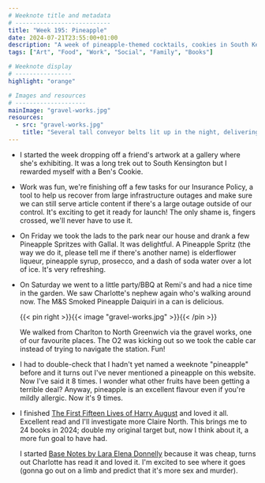 ```yaml
---
# Weeknote title and metadata
# ---------------------------
title: "Week 195: Pineapple"
date: 2024-07-21T23:55:00+01:00
description: "A week of pineapple-themed cocktails, cookies in South Kensington, infrastructure, sunny parks, parties, BBQs, gravel works, and perfume."
tags: ["Art", "Food", "Work", "Social", "Family", "Books"]

# Weeknote display
# ----------------
highlight: "orange"

# Images and resources
# --------------------
mainImage: "gravel-works.jpg"
resources:
  - src: "gravel-works.jpg"
    title: "Several tall conveyor belts lit up in the night, delivering stone and gravel to different parts of the site"
---
```


  * I started the week dropping off a friend's artwork at a gallery where she's exhibiting. It was a long trek out to South Kensington but I rewarded myself with a Ben's Cookie.

  * Work was fun, we're finishing off a few tasks for our Insurance Policy, a tool to help us recover from large infrastructure outages and make sure we can still serve article content if there's a large outage outside of our control. It's exciting to get it ready for launch! The only shame is, fingers crossed, we'll never have to use it.

  * On Friday we took the lads to the park near our house and drank a few Pineapple Spritzes with Gallal. It was delightful. A Pineapple Spritz (the way we do it, please tell me if there's another name) is elderflower liqueur, pineapple syrup, prosecco, and a dash of soda water over a lot of ice. It's very refreshing.

  * On Saturday we went to a little party/BBQ at Remi's and had a nice time in the garden. We saw Charlotte's nephew again who's walking around now. The M&S Smoked Pineapple Daiquiri in a can is delicious.

    {{< pin right >}}{{< image "gravel-works.jpg" >}}{{< /pin >}}

    We walked from Charlton to North Greenwich via the gravel works, one of our favourite places. The O2 was kicking out so we took the cable car instead of trying to navigate the station. Fun!

  * I had to double-check that I hadn't yet named a weeknote "pineapple" before and it turns out I've never mentioned a pineapple on this website. Now I've said it 8 times. I wonder what other fruits have been getting a terrible deal? Anyway, pineapple is an excellent flavour even if you're mildly allergic. Now it's 9 times.

  * I finished [The First Fifteen Lives of Harry August](https://www.goodreads.com/book/show/35066358-the-first-fifteen-lives-of-harry-august) and loved it all. Excellent read and I'll investigate more Claire North. This brings me to 24 books in 2024; double my original target but, now I think about it, a more fun goal to have had.

    I started [Base Notes by Lara Elena Donnelly](https://www.goodreads.com/book/show/58100591-base-notes) because it was cheap, turns out Charlotte has read it and loved it. I'm excited to see where it goes (gonna go out on a limb and predict that it's more sex and murder).
